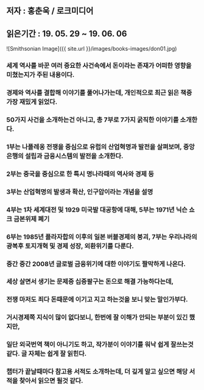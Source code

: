 ## 저자 : 홍춘욱 / 로크미디어

## 읽은기간 : 19. 05. 29 ~ 19. 06. 06

![Smithsonian Image]({{ site.url }}/images/books-images/don01.jpg)

### 세계 역사를 바꾼 여러 중요한 사건속에서 돈이라는 존재가 어떠한 영향을 미쳤는지가 주된 내용이다.

### 경제와 역사를 결합해 이야기를 풀어나가는데, 개인적으로 최근 읽은 책중 가장 재밌게 읽었다.

### 50가지 사건을 소개하는건 아니고, 총 7부로 7가지 굵직한 이야기를 소개한다.

### 1부는 나폴레옹 전쟁을 중심으로 유럽의 산업혁명과 발전을 살펴보며, 중앙은행의 설립과 금융시스템의 발전을 소개한다.

### 2부는 중국을 중심으로 한 특시 명나라때의 역사와 경제 등

### 3부는 산업혁명의 발생과 확산, 인구압이라는 개념을 설명

### 4부는 1차 세계대전 및 1929 미국발 대공항에 대해, 5부는 1971년 닉슨 쇼크 금본위제 폐기

### 6부는 1985년 플라자합의 이후의 일본 버블경제의 붕괴, 7부는 우리나라의 광복후 토지개혁 및 경제 성장, 외환위기를 다룬다.

### 중간 중간 2008년 글로벌 금융위기에 대한 이야기도 짤막하게 나온다.


### 세상 살면서 생기는 문제중 십중팔구는 돈으로 해결 가능하다는데,

### 전쟁 마저도 죄다 돈때문에 이기고 지고 하는것을 보니 맞는 말인가부다.

### 거시경제쪽 지식이 많이 없다보니, 한번에 잘 이해가 안되는 부분이 있긴 했지만,

### 일단 외국번역 책이 아니기도 하고, 작가분이 이야기를 워낙 쉽게 잘쓰는것 같다. 글 자체는 쉽게 잘 읽힌다.

### 챕터가 끝날때마다 참고용 서적도 소개하는데, 더 깊게 알고 싶으면 해당 서적을 찾아서 읽으면 될것 같다.

